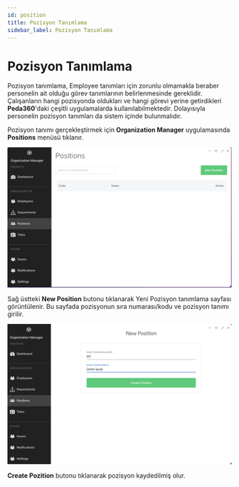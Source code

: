 ```yaml
---
id: position
title: Pozisyon Tanımlama
sidebar_label: Pozisyon Tanımlama
---
```


# Pozisyon Tanımlama

Pozisyon tanımlama, Employee tanımları için zorunlu olmamakla beraber personelin ait olduğu görev tanımlarının belirlenmesinde gereklidir. Çalışanların hangi 
pozisyonda oldukları ve hangi görevi yerine getirdikleri **Peda360**'daki çeşitli uygulamalarda kullanılabilmektedir. Dolayısıyla personelin pozisyon tanımları da 
sistem içinde bulunmalıdır.

Pozisyon tanımı gerçekleştirmek için **Organization Manager** uygulamasında **Positions** menüsü tıklanır.

![Pozisyon Tanımlama](../images/e07.png)

Sağ üstteki **New Position** butonu tıklanarak Yeni Pozisyon tanımlama sayfası görüntülenir. Bu sayfada pozisyonun sıra numarası/kodu ve pozisyon tanımı girilir.


![Pozisyon Tanımlama](../images/e08.png)

**Create Pozition** butonu tıklanarak pozisyon kaydedilmiş olur.
